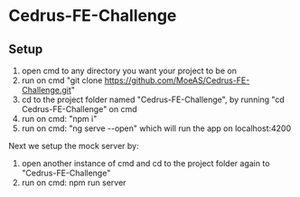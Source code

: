 # Cedrus-FE-Challenge

## Setup

1) open cmd to any directory you want your project to be on
2) run on cmd "git clone https://github.com/MoeAS/Cedrus-FE-Challenge.git"
3) cd to the project folder named "Cedrus-FE-Challenge", by running "cd Cedrus-FE-Challenge" on cmd
4) run on cmd: "npm i"
5) run on cmd: "ng serve --open" which will run the app on localhost:4200

Next we setup the mock server by:

1) open another instance of cmd and cd to the project folder again to "Cedrus-FE-Challenge"
2) run on cmd: npm run server
